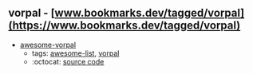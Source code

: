 vorpal - [www.bookmarks.dev/tagged/vorpal](https://www.bookmarks.dev/tagged/vorpal)
---
* [awesome-vorpal](https://github.com/vorpaljs/awesome-vorpal#readme)
    * tags: [awesome-list](../tagged/awesome-list.md), [vorpal](../tagged/vorpal.md)
    * :octocat: [source code](https://github.com/vorpaljs/awesome-vorpal#readme)
